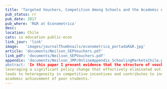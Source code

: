 ```yaml
---
title: 'Targeted Vouchers, Competition Among Schools and the Academic Achievement of Poor Students'
pub_status: rr
pub_date: 2017
pub_where: 'R&R at Econometrica'
desc:
location: Chile
cats: io education public-econ
link_jour: 'link'
image:   'images/journalThumbnails/econometrica_portadaR&R.jpg'
article: 'documents/Neilson_SEPVouchers.pdf'
link_pdf: 'documents/Neilson_SEPVouchers.pdf'
appendix: 'documents/Neilson_JMP/OnlineAppendix_SchoolingMarketsChile.pdf
abstract: 'In this paper I present evidence that the structure of voucher policy design can have significant effects on the incentives schools face and can have important effects on the distribution of academic achievement across socioeconomic groups. I estimate a model of demand for schools using administrative data from Chile
leveraging a significant policy change that effectively eliminated out-of-pocket tuition fees for almost half of students at most schools. Demand estimates are used together with a simple model of for-profit school competition to provide an empirical framework to highlight that a policy environment with a flat voucher
leads to heterogeneity in competitive incentives and contributes to inequality in school quality. Finally, I show evidence that a shift from a flat voucher to a targeted voucher implemented in Chile diminished local market power of schools in poor neighborhoods and contributed to a supply side driven increase in the
academic achievement of poor students.'
---
```

